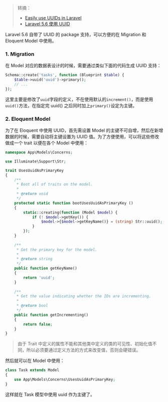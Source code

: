 > 转摘：
> * [Easily use UUIDs in Laravel](https://dev.to/wilburpowery/easily-use-uuids-in-laravel-45be)
> * [Laravel 5.6 使用 UUID](https://www.ruoxiaozh.com/blog/article/67)

Laravel 5.6 自带了 UUID 的 package 支持，可以方便的在 Migration 和 Eloquent Model 中使用。

### 1. Migration

在 Model 对应的数据表设计的时候，需要通过类似下面的代码生成 UUID 支持：

```php
Schema::create('tasks', function (Blueprint $table) {
    $table->uuid('uuid')->primary();
    // ...
});
```

这里主要是修改了`uuid`字段的定义，不在使用默认的`increment()`，而是使用`uuid()`方法，在指定完 uuid() 之后同时加上`primary()`设定为主键。

### 2. Eloquent Model

为了在 Eloquent 中使用 UUID，首先需设置 Model 的主键不可自增，然后在新增数据的时候，需要自动将主键设置为 UUID 值。为了方便使用，可以将这些修改做成一个 trait 以便在各个 Model 中使用：

```php
namespace App\Models\Concerns;

use Illuminate\Support\Str;

trait UsesUuidAsPrimaryKey
{
    /**
     * Boot all of traits on the model.
     *
     * @return void
     */
    protected static function bootUsesUuidAsPrimaryKey ()
    {
        static::creating(function (Model $model) {
            if (! $model->getKey()) {
                $model->{$model->getKeyName()} = (string) Str::uuid();
            }
        });
    }
    
    /**
     * Get the primary key for the model.
     *
     * @return string
     */
    public function getKeyName()
    {
        return 'uuid';
    }
    
    /**
     * Get the value indicating whether the IDs are incrementing.
     *
     * @return bool
     */
    public function getIncrementing()
    {
        return false;
    }
}
```

> 由于 Trait 中定义的属性不能和其他类中定义的类的可见性、初始化值不同，所以必须要通过定义方法的方式来改变值，否则会硬错误。

然后就可以在 Model 中使用：

```php
class Task extends Model
{
    use App\Models\Concerns\UsesUuidAsPrimaryKey;
}
```

这样就在 Task 模型中使用 uuid 作为主键了。


